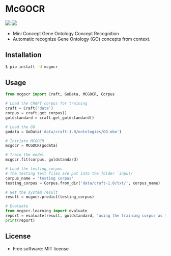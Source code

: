 # McGOCR

[![](https://img.shields.io/travis/jeroyang/mcgocr.svg)](https://travis-ci.org/jeroyang/mcgocr)
[![](https://img.shields.io/pypi/v/mcgocr.svg)](https://pypi.python.org/pypi/mcgocr)

- Mini Concept Gene Ontology Concept Recognition
- Automatic recognize Gene Ontology (GO) concepts from context.

## Installation

```bash
$ pip install -U mcgocr
```

## Usage
```python
from mcgocr import Craft, GoData, MCGOCR, Corpus

# Load the CRAFT corpus for training
craft = Craft('data')
corpus = craft.get_corpus()
goldstandard = craft.get_goldstandard()

# Load the GO
godata = GoData('data/craft-1.0/ontologies/GO.obo')

# Initiate MCGOCR
mcgocr = MCGOCR(godata)

# Train the model
mcgocr.fit(corpus, goldstandard)

# Load the testing_corpus
# The testing text files are put into the folder `input/`
corpus_name = 'testing corpus'
testing_corpus = Corpus.from_dir('data/craft-1.0/txt/', corpus_name)

# Get the system result
result = mcgocr.predict(testing_corpus)

# Evaluate
from mcgocr.learning import evaluate
report = evaluate(result, goldstandard, 'using the training corpus as the testing corpus')
print(report)


```


## License
* Free software: MIT license
